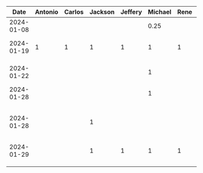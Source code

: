 |    Date    | Antonio | Carlos | Jackson | Jeffery | Michael | Rene |         Task          |
|------------|---------|--------|---------|---------|---------|------|-----------------------|
| 2024-01-08 |         |        |         |         |   0.25  |      | Set up timelog        |
| 2024-01-19 |    1    |   1    |    1    |   1     |    1    |  1   |     Group brainstorm for D1                  |
| 2024-01-22 |         |        |         |         |    1    |      |     Group brainstorm for D1                  |
| 2024-01-28 |         |        |         |         |    1    |      |      Worked on intro for D1               |
| 2024-01-28 |         |        |    1    |         |         |      |     Worked on human values and slides for D1                  |
| 2024-01-29 |         |        |    1    |    1    |    1    |   1  |  Finished Architecture                     |
|            |         |        |         |         |         |      |                       |
|            |         |        |         |         |         |      |                       |
|            |         |        |         |         |         |      |                       |

